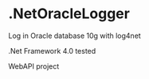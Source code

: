 # .NetOracleLogger
Log in Oracle database 10g with log4net

.Net Framework 4.0 tested

WebAPI project

